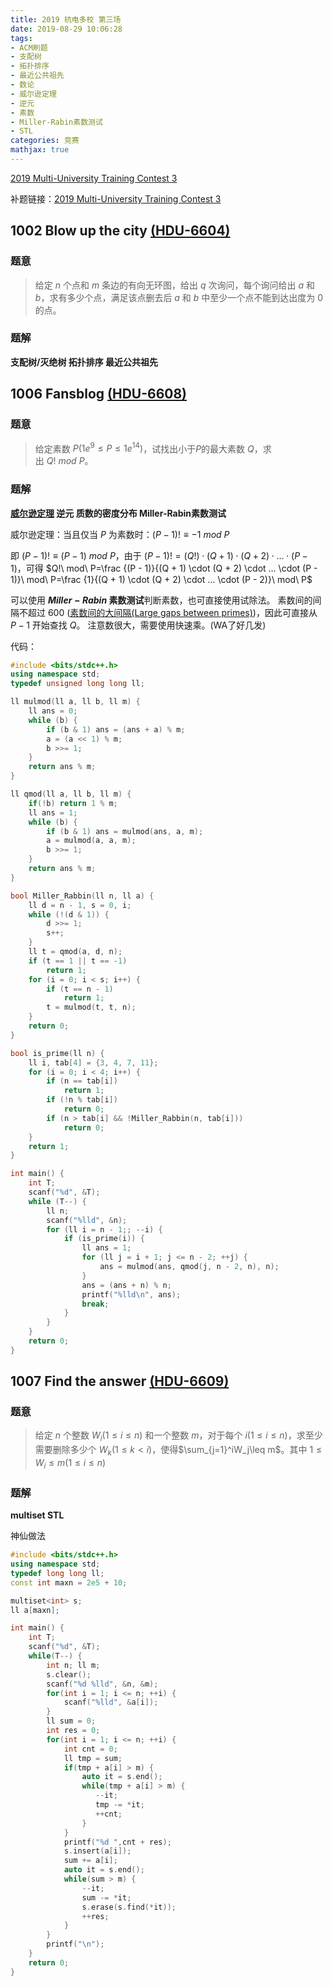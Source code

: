```yaml
---
title: 2019 杭电多校 第三场
date: 2019-08-29 10:06:28
tags:
- ACM刷题
- 支配树
- 拓扑排序
- 最近公共祖先
- 数论
- 威尔逊定理
- 逆元
- 素数
- Miller-Rabin素数测试
- STL
categories: 竞赛
mathjax: true
---
```


[2019 Multi-University Training Contest 3](http://acm.hdu.edu.cn/contests/contest_show.php?cid=850)

补题链接：[2019 Multi-University Training Contest 3](http://acm.hdu.edu.cn/search.php?field=problem&key=2019+Multi-University+Training+Contest+3&source=1&searchmode=source)

## 1002 Blow up the city [(HDU-6604)](http://acm.hdu.edu.cn/showproblem.php?pid=6604)

### 题意
> 给定 $n$ 个点和 $m$ 条边的有向无环图，给出 $q$ 次询问，每个询问给出 $a$ 和 $b$，求有多少个点，满足该点删去后 $a$ 和 $b$ 中至少一个点不能到达出度为 $0$ 的点。

<!--more-->

### 题解

**支配树/灭绝树 拓扑排序 最近公共祖先**

## 1006 Fansblog [(HDU-6608)](http://acm.hdu.edu.cn/showproblem.php?pid=6608)

### 题意
> 给定素数$\ P(1e^9\leq P\leq 1e^{14})$，试找出小于$P$的最大素数$\ Q$，求出$\ Q! \ mod \ P$。

### 题解
**[威尔逊定理](https://zh.wikipedia.org/wiki/%E5%A8%81%E5%B0%94%E9%80%8A%E5%AE%9A%E7%90%86) 逆元 质数的密度分布 Miller-Rabin素数测试**

威尔逊定理：当且仅当 $P$ 为素数时：$(P - 1)!\equiv -1\ mod\ P$

即 $(P-1)!\equiv(P-1)\ mod\ P$，由于 $(P - 1)! = (Q!) \cdot (Q + 1) \cdot (Q + 2) \cdot ... \cdot (P - 1)$，可得 $Q!\ mod\ P=\frac {(P - 1)}{(Q + 1) \cdot (Q + 2) \cdot ... \cdot (P - 1)}\ mod\ P=\frac {1}{(Q + 1) \cdot (Q + 2) \cdot ... \cdot (P - 2)}\ mod\ P$ 

可以使用 **$Miller-Rabin$ 素数测试**判断素数，也可直接使用试除法。
素数间的间隔不超过 $600$ ([素数间的大间隔(Large gaps between primes)](https://zhuanlan.zhihu.com/p/20046958))，因此可直接从 $P - 1$ 开始查找 $Q$。
注意数很大，需要使用快速乘。(WA了好几发) 

代码：
```cpp
#include <bits/stdc++.h>
using namespace std;
typedef unsigned long long ll;

ll mulmod(ll a, ll b, ll m) {
    ll ans = 0;
    while (b) {
        if (b & 1) ans = (ans + a) % m;
        a = (a << 1) % m;
        b >>= 1;
    }
    return ans % m;
}

ll qmod(ll a, ll b, ll m) {
    if(!b) return 1 % m;
    ll ans = 1;
    while (b) {
        if (b & 1) ans = mulmod(ans, a, m);
        a = mulmod(a, a, m);
        b >>= 1;
    }
    return ans % m;
}

bool Miller_Rabbin(ll n, ll a) {
    ll d = n - 1, s = 0, i;
    while (!(d & 1)) {
        d >>= 1;
        s++;
    }
    ll t = qmod(a, d, n);
    if (t == 1 || t == -1)
        return 1;
    for (i = 0; i < s; i++) {
        if (t == n - 1)
            return 1;
        t = mulmod(t, t, n);
    }
    return 0;
}

bool is_prime(ll n) {
    ll i, tab[4] = {3, 4, 7, 11};
    for (i = 0; i < 4; i++) {
        if (n == tab[i])
            return 1;
        if (!n % tab[i])
            return 0;
        if (n > tab[i] && !Miller_Rabbin(n, tab[i]))
            return 0;
    }
    return 1;
}

int main() {
    int T;
    scanf("%d", &T);
    while (T--) {
        ll n;
        scanf("%lld", &n);
        for (ll i = n - 1;; --i) {
            if (is_prime(i)) {
                ll ans = 1;
                for (ll j = i + 1; j <= n - 2; ++j) {
                    ans = mulmod(ans, qmod(j, n - 2, n), n);
                }
                ans = (ans + n) % n;
                printf("%lld\n", ans);
                break;
            }
        }
    }
    return 0;
}
```

## 1007 Find the answer [(HDU-6609)](http://acm.hdu.edu.cn/showproblem.php?pid=6609)

### 题意
> 给定 $n$ 个整数 $W_i(1\leq i\leq n)$ 和一个整数 $m$，对于每个$\ i(1\leq i \leq n)$，求至少需要删除多少个 $W_k(1\leq k < i)$，使得$\sum_{j=1}^iW_j\leq m$。其中 $1\leq W_i\leq m(1\leq i\leq n)$ 

### 题解

**multiset STL**

神仙做法

```cpp
#include <bits/stdc++.h>
using namespace std;
typedef long long ll;
const int maxn = 2e5 + 10;

multiset<int> s;
ll a[maxn];

int main() {
    int T;
    scanf("%d", &T);
    while(T--) {
        int n; ll m;
        s.clear();
        scanf("%d %lld", &n, &m);
        for(int i = 1; i <= n; ++i) {
            scanf("%lld", &a[i]);
        }
        ll sum = 0;
        int res = 0;
        for(int i = 1; i <= n; ++i) {
            int cnt = 0;
            ll tmp = sum;
            if(tmp + a[i] > m) {
                auto it = s.end();
                while(tmp + a[i] > m) {
                   --it;
                   tmp -= *it;
                   ++cnt;
                }
            }
            printf("%d ",cnt + res);
            s.insert(a[i]);
            sum += a[i];
            auto it = s.end();
            while(sum > m) {
                --it;
                sum -= *it;
                s.erase(s.find(*it));
                ++res;
            }
        }
        printf("\n");
    }
    return 0;
}
```
